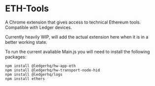 # ETH-Tools
A Chrome extension that gives access to technical Ethereum tools. Compatible with Ledger devices.

Currently heavily WIP, will add the actual extension here when it is in a better working state.

To run the current avaliable Main.js you will need to install the following packages:

```
npm install @ledgerhq/hw-app-eth
npm install @ledgerhq/hw-transport-node-hid
npm install @ledgerhq/logs
npm install ethers
```
